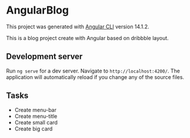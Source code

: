# AngularBlog

This project was generated with [Angular CLI](https://github.com/angular/angular-cli) version 14.1.2.

This is a blog project create with Angular based on dribbble layout.

## Development server

Run `ng serve` for a dev server. Navigate to `http://localhost:4200/`. The application will automatically reload if you change any of the source files.

## Tasks

- Create menu-bar
- Create menu-title
- Create small card
- Create big card
